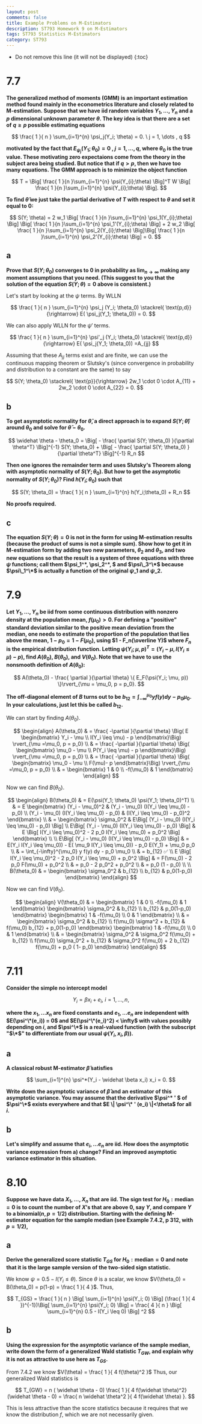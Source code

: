 ```yaml
---
layout: post
comments: false
title: Example Problems on M-Estimators
description: ST793 Homework 9 on M-Estimators
tags: ST793 Statistics M-Estimators
category: ST793
---
```


* Do not remove this line (it will not be displayed)
{:toc}


# 7.7
**The generalized method of moments (GMM) is an important estimation method found mainly in the econometrics literature and closely related to M-estimation. Suppose that we have iid random variables $Y_1, \dots , Y_n$ and a $p$ dimensional unknown parameter $\theta$. The key idea is that there are a set of $q \geq p$ possible estimating equations**

$$
\frac{ 1 }{ n } \sum_{i=1}^{n} \psi_j(Y_i; \theta) = 0. \ j = 1, \dots , q
$$

**motivated by the fact that $E_{\psi_j}(Y_1; \theta_0) = 0$ , $j = 1, \dots , q$, where $\theta_0$ is the true value. These motivating zero expectaions come from the theory in the subject area being studied. But notice that if $q > p$, then we have too many equations. The GMM approach is to minimize the object function**

$$
T = \Big[ \frac{ 1 }{n  }\sum_{i=1}^{n} \psi(Y_{i};\theta) \Big]^T W \Big[ \frac{ 1 }{n  }\sum_{i=1}^{n} \psi(Y_{i};\theta) \Big].
$$

**To find $\widehat \theta$ we just take the partial derivative of $T$ with respect to $\theta$ and set it equal to 0:**

$$
S(Y; \theta) = 2 w_1 \Big[ \frac{ 1 }{n  }\sum_{i=1}^{n} \psi_1(Y_{i};\theta) \Big] \Big[ \frac{ 1 }{n  }\sum_{i=1}^{n} \psi_1'(Y_{i};\theta) \Big] + 2 w_2 \Big[ \frac{ 1 }{n  }\sum_{i=1}^{n} \psi_2(Y_{i};\theta) \Big]\Big[ \frac{ 1 }{n  }\sum_{i=1}^{n} \psi_2'(Y_{i};\theta) \Big] = 0.
$$

## a
**Prove that $S(Y; \theta_0)$ converges to 0 in probability as $\lim_{n\rightarrow \infty}$ making any moment assumptions that you need. (This suggest to you that the solution of the equation $S(Y; \theta)=0$ above is consistent.)**

Let's start by looking at the $\psi$ terms. By WLLN

$$
\frac{ 1 }{ n } \sum_{i=1}^{n} \psi_j (Y_i; \theta_0) \stackrel{ \text{p,d}}{\rightarrow} E( \psi_j(Y_1; \theta_0)) = 0.
$$

We can also apply WLLN for the $\psi'$ terms.

$$
\frac{ 1 }{ n } \sum_{i=1}^{n} \psi'_j (Y_i; \theta_0) \stackrel{ \text{p,d}}{\rightarrow} E( \psi_j(Y_1; \theta_0)) =A_{jj}
$$

Assuming that these $A_{jj}$ terms exist and are finite, we can use the continuous mapping theorem or Slutsky's (since convergence in probability and distribution to a constant are the same) to say

$$
S(Y; \theta_0) \stackrel{ \text{p}}{\rightarrow} 2w_1 \cdot 0 \cdot A_{11} + 2w_2 \cdot 0 \cdot A_{22} = 0.
$$

## b
**To get asymptotic normality for $\widehat \theta$, a direct approach is to expand $S(Y; \widehat \theta)$ around $\theta_0$ and solve for $\widehat \theta - \theta_0$.**

$$
\widehat \theta - \theta_0 = \Big[ - \frac{ \partial S(Y; \theta_0) }{\partial \theta^T} \Big]^{-1} S(Y; \theta_0) + \Big[ - \frac{ \partial S(Y; \theta_0) }{\partial \theta^T} \Big]^{-1} R_n
$$


**Then one ignores the remainder term and uses Slutsky's Theorem along with asymptotic normality of $S(Y; \theta_0)$. But how to get the asymptotic normality of $S(Y; \theta_0)$? Find $h(Y_i;\theta_0)$ such that**

$$
S(Y; \theta_0) = \frac{ 1 }{ n } \sum_{i=1}^{n} h(Y_i;\theta_0) + R_n
$$

**No proofs required.**



## c
**The equation $S(Y; \theta)= 0$ is not in the form for using M-estimation results (because the product of sums is not a simple sum). Show how to get it in M-estimation form by adding two new parameters, $\theta_2$ and $\theta_3$, and two new equations so that the result is a system of three equations with three $\psi$ functions; call them $\psi\_1^\*, \psi\_2^\*, $ and $\psi\_3^\*$ because $\psi\_1^\*$ is actually a function of the original $\psi\_1$ and $\psi\_2$.**



# 7.9
**Let $Y_1, \dots , Y_n$ be iid from some continuous distribution with nonzero density at the population mean, $f(\mu_0)>0$. For defining a "positive" standard deviation similar to the positive mean deviation from the median, one needs to estimate the proportion of the population that lies above the mean, $1-p_0 = 1 - F(\mu_0)$, using $1 - F_n(\overline Y)$ where $F_n$ is the empirical distribution function. Letting $\psi(Y_i; \mu, p)^T = (Y_i - \mu, I(Y_i \leq \mu) - p)$, find $A(\theta_0)$, $B(\theta_0)$, and $V(\theta_0)$. Note that we have to use the nonsmooth definition of $A(\theta_0)$:**

$$
A(\theta_0) - \frac{ \partial  }{\partial \theta} \{ E_F(\psi(Y_i; \mu, p)) \}\rvert_{\mu = \mu_0, p = p_0}.
$$

**The off-diagonal element of $B$ turns out to be $b_{12} = \int_{-\infty}^{\mu_0} y f(y) dy - p_0 \mu_0$. In your calculations, just let this be called $b_{12}$.**

We can start by finding $A(\theta_0)$.

$$
\begin{align}
A(\theta_0) & = \frac{ -\partial  }{\partial \theta} \Big( E \begin{bmatrix}
Y_i - \mu \\
I(Y_i \leq \mu) - p
\end{bmatrix}\Big) \rvert_{\mu =\mu_0, p = p_0} \\
    & = \frac{ -\partial  }{\partial \theta} \Big( \begin{bmatrix}
        \mu_0 - \mu \\
        P(Y_i \leq \mu) - p
        \end{bmatrix}\Big) \rvert_{\mu =\mu_0, p = p_0} \\
    & = \frac{ -\partial  }{\partial \theta} \Big( \begin{bmatrix}
        \mu_0 - \mu \\
       F(\mu)- p
        \end{bmatrix}\Big) \rvert_{\mu =\mu_0, p = p_0} \\
    & = \begin{bmatrix}
    1 & 0 \\
    -f(\mu_0) & 1
    \end{bmatrix}
\end{align}
$$

Now we can find $B(\theta_0)$. 

$$
\begin{align}
B(\theta_0) & = E(\psi(Y_1; \theta_0) \psi(Y_1; \theta_0)^T) \\
    & = E \begin{bmatrix}
        (Y_i - \mu_0)^2 & (Y_i - \mu_0) (I(Y_i \leq \mu_0) - p_0) \\
        (Y_i - \mu_0) (I(Y_i \leq \mu_0) - p_0) & (I(Y_i \leq \mu_0) - p_0)^2
    \end{bmatrix} \\
    & = \begin{bmatrix}
        \sigma_0^2 & E\Big[ (Y_i - \mu_0) (I(Y_i \leq \mu_0) - p_0) \Big] \\
        E\Big[ (Y_i - \mu_0) (I(Y_i \leq \mu_0) - p_0) \Big]   & E \Big[ I(Y_i \leq \mu_0)^2 - 2 p_0 I(Y_i \leq \mu_0) + p_0^2 \Big]
\end{bmatrix} \\ \\
 E\Big[ (Y_i - \mu_0) (I(Y_i \leq \mu_0) - p_0) \Big] & = E(Y_i I(Y_i \leq \mu_0)) - E( \mu_9 I(Y_i \leq \mu_0)) - p_0 E(Y_1) + \mu_0 p_0 \\
    & = \int_{-\infty}^{\mu_0} y f(y) dy - p_0 \mu_0 \\
    & = b_{12} ✅ \\ 
E \Big[ I(Y_i \leq \mu_0)^2 - 2 p_0 I(Y_i \leq \mu_0) + p_0^2 \Big] & = F(\mu_0) - 2 p_0 F(\mu_0) + p_0^2 \\
    & = p_0 - 2 p_0^2 + p_0^2 \\
    & = p_0 (1 - p_0) \\ \\
B(\theta_0) & = \begin{bmatrix}
\sigma_0^2 & b_{12} \\
b_{12} & p_0(1-p_0)
\end{bmatrix}
\end{align}
$$


Now we can find $V(\theta_0)$.

$$
\begin{align}
V(\theta_0) & = \begin{bmatrix}
    1 & 0 \\
    -f(\mu_0) & 1
    \end{bmatrix}
    \begin{bmatrix}
\sigma_0^2 & b_{12} \\
b_{12} & p_0(1-p_0)
\end{bmatrix}
    \begin{bmatrix}
    1 & -f(\mu_0)  \\
    0 & 1
    \end{bmatrix} \\
    & = \begin{bmatrix}
    \sigma_0^2 & b_{12} \\
    f(\mu_0) \sigma^2 + b_{12} & f(\mu_0) b_{12} + p_0(1-p_0)
    \end{bmatrix}
    \begin{bmatrix}
    1 & -f(\mu_0)  \\
    0 & 1
    \end{bmatrix} \\
    & = \begin{bmatrix}
    \sigma_0^2 & \sigma_0^2 f(\mu_0) + b_{12} \\
    f(\mu_0) \sigma_0^2 + b_{12} & \sigma_0^2 f(\mu_0) + 2 b_{12} f(\mu_0) + p_0 ( 1- p_0)
    \end{bmatrix}
\end{align}
$$

# 7.11
**Consider the simple no intercept model**

$$
Y_i = \beta x_i + e_i, \ i = 1, \dots, n,
$$

**where the $x_1, \dots x_n$ are fixed constants and $e_1, \dots e_n$ are independent with $E(\psi^\*(e_i)) = 0$ and $E(\psi^\*(e_i)^2) < \infty$ with values possibly depending on $i$, and $\psi^\*$ is a real-valued function (with the subscript "$\*$" to differentiate from our usual $\psi(Y_i, x_i, \beta)$).**

## a
**A classical robust M-estimator $\widehat \beta$ satisfies**

$$
\sum_{i=1}^{n} \psi^*(Y_i - \widehat \beta x_i) x_i = 0.
$$

**Write down the asymptotic variance of $\widehat \beta$ and an estimator of this asymptotic variance. You may assume that the derivative $\psi^\* ' $ of $\psi^\*$ exists everywhere and that $E \| \psi^\* ' (e_i) \|<\theta$ for all $i$.**



## b
**Let's simplify and assume that $e_i, \dots e_n$ are iid. How does the asymptotic variance expression from a) change? Find an improved asymptotic variance estimator in this situation.**


# 8.10
**Suppose we have data $X_1, \dots , X_n$ that are iid. The sign test for $H_0: \text{median} = 0$ is to count the number of $X$'s that are above 0, say $Y$, and compare $Y$ to a binomial($n, p = 1/2$) distribution. Starting with the defining M-estimator equation for the sample median (see Example 7.4.2, p 312, with $p = 1/2$),**


## a
**Derive the generalized score statistic $T_{GS}$ for $H_0: \text{median} = 0$ and note that it is the large sample version of the two-sided sign statistic.**

We know $\psi = 0.5 - I(Y_i \leq \theta)$. Since $\theta$ is a scalar, we know $V(\theta_0) = B(\theta_0) = p(1-p) = \frac{ 1 }{ 4 }$. Thus,

$$
T_{GS} = \frac{ 1 }{ n } \Big[ \sum_{i=1}^{n} \psi(Y_i; 0) \Big] (\frac{ 1 }{ 4 })^{-1})\Big[ \sum_{i=1}^{n} \psi(Y_i; 0) \Big]  = \frac{ 4 }{ n } \Big[ \sum_{i=1}^{n} 0.5 - I(Y_i \leq 0) \Big] ^2
$$



## b
**Using the expression for the asymptotic variance of the sample median, write down the form of a generalized Wald statistic $T_{GW}$, and explain why it is not as attractive to use here as $T_{GS}$.**

From 7.4.2 we know $V(\theta) = \frac{ 1 }{ 4 f(\theta)^2 }$ Thus, our generalized Wald statistics is

$$
T_{GW} = n ( \widehat \theta - 0) \frac{ 1 }{ 4   f(\widehat \theta)^2} (\widehat \theta - 0) = \frac{ n \widehat \theta^2 }{ 4 f(\widehat \theta) }.
$$

This is less attractive than the score statistics because it requires that we know the distribution $f$, which we are not necessarily given.